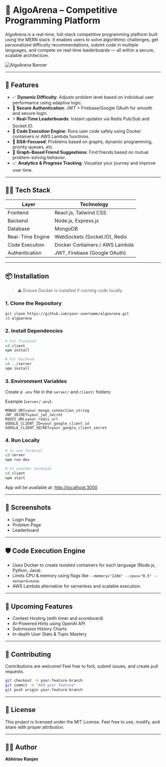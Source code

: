# 🚀 AlgoArena – Competitive Programming Platform

AlgoArena is a real-time, full-stack competitive programming platform built using the MERN stack. It enables users to solve algorithmic challenges, get personalized difficulty recommendations, submit code in multiple languages, and compete on real-time leaderboards — all within a secure, scalable architecture.

![AlgoArena Banner](<img width="1918" height="972" alt="image" src="https://github.com/user-attachments/assets/38326fbc-00aa-4b0e-878a-06466e2dfdcf" />
) <!-- Optional -->

---

## 🌟 Features

* ✅ **Dynamic Difficulty**: Adjusts problem level based on individual user performance using adaptive logic.
* 🔐 **Secure Authentication**: JWT + Firebase/Google OAuth for smooth and secure login.
* ⚡ **Real-Time Leaderboards**: Instant updates via Redis Pub/Sub and Socket.IO.
* 🧪 **Code Execution Engine**: Runs user code safely using Docker containers or AWS Lambda functions.
* 🧠 **DSA-Focused**: Problems based on graphs, dynamic programming, priority queues, etc.
* 🤝 **Graph-Based Friend Suggestions**: Find friends based on mutual problem-solving behavior.
* 📈 **Analytics & Progress Tracking**: Visualize your journey and improve over time.

---

## 🧑‍💻 Tech Stack

| Layer            | Technology                     |
| ---------------- | ------------------------------ |
| Frontend         | React.js, Tailwind CSS         |
| Backend          | Node.js, Express.js            |
| Database         | MongoDB                        |
| Real-Time Engine | WebSockets (Socket.IO), Redis  |
| Code Execution   | Docker Containers / AWS Lambda |
| Authentication   | JWT, Firebase (Google OAuth)   |

---

## 📦 Installation

> ⚠️ Ensure Docker is installed if running code locally.

### 1. Clone the Repository

```bash
git clone https://github.com/your-username/algoarena.git
cd algoarena
```

### 2. Install Dependencies

```bash
# For frontend
cd client
npm install

# For backend
cd ../server
npm install
```

### 3. Environment Variables

Create a `.env` file in the `server/` and `client/` folders:

Example (`server/.env`):

```env
MONGO_URI=your_mongo_connection_string
JWT_SECRET=your_jwt_secret
REDIS_URL=your_redis_url
GOOGLE_CLIENT_ID=your_google_client_id
GOOGLE_CLIENT_SECRET=your_google_client_secret
```

### 4. Run Locally

```bash
# In one terminal
cd server
npm run dev

# In another terminal
cd client
npm start
```

App will be available at: [http://localhost:3000](http://localhost:3000)

---

## 📸 Screenshots

<!-- Add your own screenshots -->

* Login Page
* Problem Page
* Leaderboard

---

## 🛡️ Code Execution Engine

* Uses Docker to create isolated containers for each language (Node.js, Python, Java).
* Limits CPU & memory using flags like `--memory="128m" --cpus="0.5" --network=none`.
* AWS Lambda alternative for serverless and scalable execution.

---

## 🔮 Upcoming Features

* Contest Hosting (with timer and scoreboard)
* AI-Powered Hints using OpenAI API
* Submission History Charts
* In-depth User Stats & Topic Mastery

---

## 🤝 Contributing

Contributions are welcome! Feel free to fork, submit issues, and create pull requests.

```bash
git checkout -b your-feature-branch
git commit -m "Add your feature"
git push origin your-feature-branch
```

---

## 📜 License

This project is licensed under the MIT License.
Feel free to use, modify, and share with proper attribution.

---

## 🙆‍♂️ Author

**Abhinav Ranjan**


